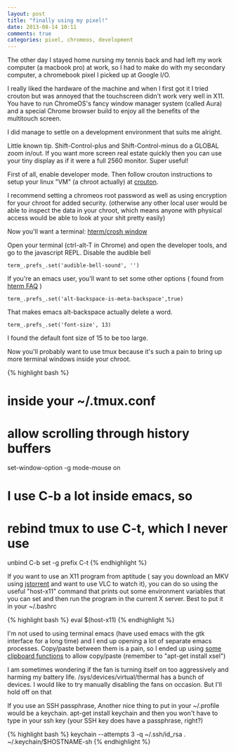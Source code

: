 ```yaml
---
layout: post
title: "finally using my pixel!"
date: 2013-08-14 10:11
comments: true
categories: pixel, chromeos, development
---
```


The other day I stayed home nursing my tennis back and had left my work computer (a macbook pro) at work, so I had to make do with my secondary computer, a chromebook pixel I picked up at Google I/O.

I really liked the hardware of the machine and when I first got it I tried crouton but was annoyed that the touchscreen didn't work very well in X11. You have to run ChromeOS's fancy window manager system (called Aura) and a special Chrome browser build to enjoy all the benefits of the multitouch screen.

I did manage to settle on a development environment that suits me alright.

Little known tip. Shift-Control-plus and Shift-Control-minus do a GLOBAL zoom in/out. If you want more screen real estate quickly then you can use your tiny display as if it were a full 2560 monitor. Super useful!

First of all, enable developer mode. Then follow crouton instructions to setup your linux "VM" (a chroot actually) at [crouton](https://github.com/dnschneid/crouton).

I recommend setting a chromeos root password as well as using encryption for your chroot for added security. (otherwise any other local user would be able to inspect the data in your chroot, which means anyone with physical access would be able to look at your shit pretty easily)

Now you'll want a terminal: [hterm/crosh window](https://chrome.google.com/webstore/detail/crosh-window/nhbmpbdladcchdhkemlojfjdknjadhmh)

Open your terminal (ctrl-alt-T in Chrome) and open the developer tools, and go to the javascript REPL. Disable the audible bell

```
term_.prefs_.set('audible-bell-sound', '')
```

If you're an emacs user, you'll want to set some other options ( found from [hterm FAQ](http://git.chromium.org/gitweb/?p=chromiumos/platform/assets.git;a=blob;f=chromeapps/hterm/doc/faq.txt;h=f0d3007f9fc54c7331f68293b7fae5f5b71214ff;hb=95f6a2c7a984b1c09b7d66c24794ce2057144e86) )

```
term_.prefs_.set('alt-backspace-is-meta-backspace',true)
```

That makes emacs alt-backspace actually delete a word.

```
term_.prefs_.set('font-size', 13)
```

I found the default font size of 15 to be too large.

Now you'll probably want to use tmux because it's such a pain to bring up more terminal windows inside your chroot.



{% highlight bash %}
# inside your ~/.tmux.conf
# allow scrolling through history buffers
set-window-option -g mode-mouse on
# I use C-b a lot inside emacs, so 
# rebind tmux to use C-t, which I never use
unbind C-b
set -g prefix C-t
{% endhighlight %}

If you want to use an X11 program from aptitude ( say you download an
MKV using
[jstorrent](https://chrome.google.com/webstore/detail/jstorrent/anhdpjpojoipgpmfanmedjghaligalgb)
and want to use VLC to watch it), you can do so using the useful
"host-x11" command that prints out some environment variables that you
can set and then run the program in the current X server. Best to put
it in your ~/.bashrc

{% highlight bash %}
eval $(host-x11)
{% endhighlight %}

I'm not used to using terminal emacs (have used emacs with the gtk
interface for a long time) and I end up opening a lot of separate
emacs processes. Copy/paste between them is a pain, so I ended up
using [some clipboard functions](http://blog.binchen.org/?p=589) to
allow copy/paste (remember to "apt-get install xsel")

I am sometimes wondering if the fan is turning itself on too
aggressively and harming my battery life. /sys/devices/virtual/thermal
has a bunch of devices. I would like to try manually disabling the
fans on occasion. But I'll hold off on that

If you use an SSH passphrase, Another nice thing to put in your
~/.profile would be a keychain. apt-get install keychain and then you
won't have to type in your ssh key (your SSH key does have a
passphrase, right?)

{% highlight bash %}
keychain --attempts 3 -q ~/.ssh/id_rsa
. ~/.keychain/$HOSTNAME-sh
{% endhighlight %}